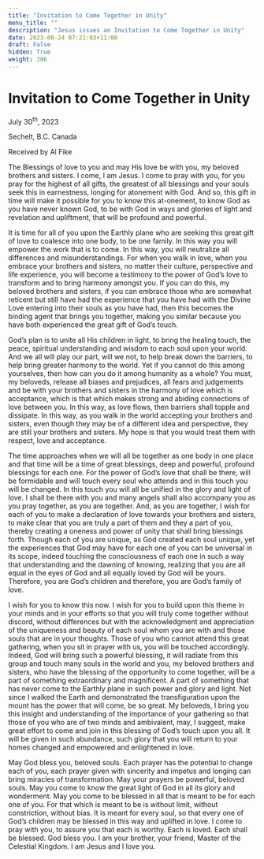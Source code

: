```yaml
---
title: "Invitation to Come Together in Unity"
menu_title: ""
description: "Jesus issues an Invitation to Come Together in Unity"
date: 2023-08-24 07:21:03+11:00
draft: False
hidden: True
weight: 386
---
```

# Invitation to Come Together in Unity

July 30<sup>th</sup>, 2023

Sechelt, B.C. Canada

Received by Al Fike  



The Blessings of love to you and may His love be with you, my beloved brothers and sisters. I come, I am Jesus. I come to pray with you, for you pray for the highest of all gifts, the greatest of all blessings and your souls seek this in earnestness, longing for atonement with God. And so, this gift in time will make it possible for you to know this at-onement, to know God as you have never known God, to be with God in ways and glories of light and revelation and upliftment, that will be profound and powerful.

It is time for all of you upon the Earthly plane who are seeking this great gift of love to coalesce into one body, to be one family. In this way you will empower the work that is to come. In this way, you will neutralize all differences and misunderstandings. For when you walk in love, when you embrace your brothers and sisters, no matter their culture, perspective and life experience, you will become a testimony to the power of God’s love to transform and to bring harmony amongst you. If you can do this, my beloved brothers and sisters, if you can embrace those who are somewhat reticent but still have had the experience that you have had with the Divine Love entering into their souls as you have had, then this becomes the binding agent that brings you together, making you similar because you have both experienced the great gift of God’s touch.

God’s plan is to unite all His children in light, to bring the healing touch, the peace, spiritual understanding and wisdom to each soul upon your world. And we all will play our part, will we not, to help break down the barriers, to help bring greater harmony to the world. Yet if you cannot do this among yourselves, then how can you do it among humanity as a whole?  You must, my beloveds, release all biases and prejudices, all fears and judgements and be with your brothers and sisters in the harmony of love which is acceptance, which is that which makes strong and abiding connections of love between you. In this way, as love flows, then barriers shall topple and dissipate. In this way, as you walk in the world accepting your brothers and sisters, even though they may be of a different idea and perspective, they are still your brothers and sisters. My hope is that you would treat them with respect, love and acceptance. 

The time approaches when we will all be together as one body in one place and that time will be a time of great blessings, deep and powerful, profound blessings for each one. For the power of God’s love that shall be there, will be formidable and will touch every soul who attends and in this touch you will be changed. In this touch you will all be unified in the glory and light of love. I shall be there with you and many angels shall also accompany you as you pray together, as you are together. And, as you are together, I wish for each of you to make a declaration of love  towards your brothers and sisters, to make clear that you are truly a part of them and they a part of you, thereby creating a oneness and power of unity that shall bring blessings forth. Though each of you are unique, as God created each soul unique, yet the experiences that God may have for each one of you can be universal in its scope, indeed touching the consciousness of each one in such a way that understanding and the dawning of knowing, realizing that you are all equal in the eyes of God and all equally loved by God will be yours. Therefore, you are God’s children and therefore, you are God’s family of love. 

I wish for you to know this now. I wish for you to build upon this theme in your minds and in your efforts so that you will truly come together without discord, without differences but with the acknowledgment and appreciation of the uniqueness and beauty of each soul whom you are with and those souls that are in your thoughts. Those of you who cannot attend this great gathering, when you sit in prayer with us, you will be touched accordingly. Indeed, God will bring such a powerful blessing, it will radiate from this group and touch many souls in the world and you, my beloved brothers and sisters, who have the blessing of the opportunity to come together, will be a part of something extraordinary and magnificent. A part of something that has never come to the Earthly plane in such power and glory and light. Not since I walked the Earth and demonstrated the transfiguration upon the mount has the power that will come, be so great.
My beloveds, I bring you this insight and understanding of the importance of your gathering so that those of you who are of two minds and ambivalent, may, I suggest, make great effort to come and join in this blessing of God’s touch upon you all. It will be given in such abundance, such glory that you will return to your homes changed and empowered and enlightened in love. 

May God bless you, beloved souls. Each prayer has the potential to change each of you, each prayer given with sincerity and impetus and longing can bring miracles of transformation. May your prayers be powerful, beloved souls. May you come to know the great light of God in all its glory and wonderment. May you come to be blessed in all that is meant to be for each one of you. For that which is meant to be is without limit, without constriction, without bias. It is meant for every soul, so that every one of God’s children may be blessed in this way and uplifted in love. I come to pray with you, to assure you that each is worthy. Each is loved. Each shall be blessed. God bless you. I am your brother, your friend, Master of the Celestial Kingdom. I am Jesus and I love you.